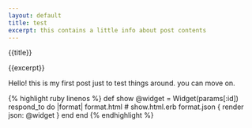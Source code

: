 ```yaml
---
layout: default
title: test
excerpt: this contains a little info about post contents
---
```


{{title}}

{{excerpt}}

Hello!
this is my first post just to test things around.
you can move on.

{% highlight ruby linenos %}
def show
  @widget = Widget(params[:id])
  respond_to do |format|
    format.html # show.html.erb
    format.json { render json: @widget }
  end
end
{% endhighlight %}